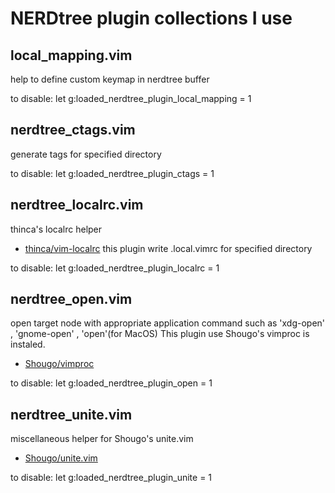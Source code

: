 NERDtree plugin collections I use
==================================
## local_mapping.vim
help to define custom keymap in nerdtree buffer

to disable:
    let g:loaded_nerdtree_plugin_local_mapping = 1

## nerdtree_ctags.vim
generate tags for specified directory

to disable:
    let g:loaded_nerdtree_plugin_ctags = 1

## nerdtree_localrc.vim
thinca's localrc helper

* [thinca/vim-localrc](https://github.com/thinca/vim-localrc)
this plugin write .local.vimrc for specified directory

to disable:
    let g:loaded_nerdtree_plugin_localrc = 1

## nerdtree_open.vim
open target node with appropriate application command such as 'xdg-open' , 'gnome-open' , 'open'(for MacOS)
This plugin use Shougo's vimproc is instaled.

* [Shougo/vimproc](https://github.com/Shougo/vimproc)

to disable:
    let g:loaded_nerdtree_plugin_open = 1

## nerdtree_unite.vim
miscellaneous helper for Shougo's unite.vim

* [Shougo/unite.vim](https://github.com/Shougo/unite.vim)

to disable:
    let g:loaded_nerdtree_plugin_unite = 1
